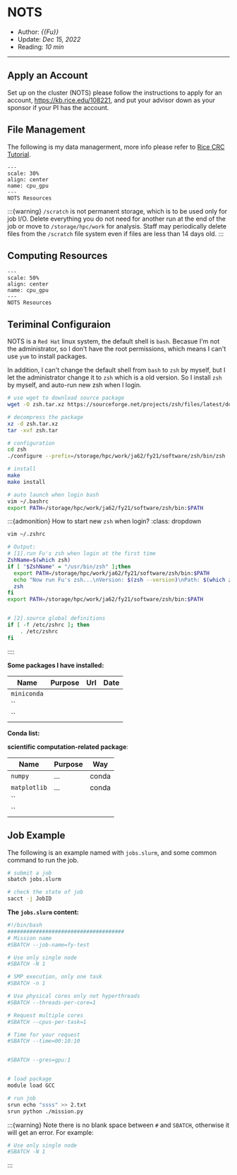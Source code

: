 # NOTS

- Author: *{{Fu}}*
- Update: *Dec 15, 2022*
- Reading: *10 min*

---


## Apply an Account

Set up on the cluster (NOTS) please follow the instructions to apply for an account, https://kb.rice.edu/108221, and put your advisor down as
your sponsor if your PI has the account.




## File Management

The following is my data managerment, more info please refer to [Rice CRC Tutorial](https://kb.rice.edu/108237).


<!-- | **Filesystem**   | **Use** | **Physical Path** | **Size** | **Quota** | **Type** | **Purge Policy** | 
| :-----| :---- | :---- | :----: | :----: |:----: |:----: | 
| Home directories | <font color=red>Only configuration file (eg. `.zshrc` `.vscode-server`)</font> |/home | 5 TB | 10 GB | NFS |none | 
|Group Project directories| <font color=red>Not use now</font> |/projects |20 TB |100 GB per group |NFS| none |  
|Work storage space |	<font color=red> Install software and store small data </font>|	/storage/hpc/work|	456 TB|	2 TB per group|	NFS	|none | 
|Shared Scratch high performance I/O | <font color=red> Workspace </font>|/scratch |157 TB |None|Lustre|14 days| 
|Local Scratch on each node| <font color=red> Not use now </font>|/tmp|4 TB|None|Local|at the end of each job |  -->

```{figure} ./files/nots-storage.jpg
---
scale: 30%
align: center
name: cpu_gpu
---
NOTS Resources 
```


:::{warning}
`/scratch` is not permanent storage, which is to be used only for job I/O.  Delete everything you do not need for another run at the end of the job or move to `/storage/hpc/work` for analysis. Staff may periodically delete files from the `/scratch` file system even if files are less than 14 days old.
:::


## Computing Resources

```{figure} ./files/cpu_gpu.jpg
---
scale: 50%
align: center
name: cpu_gpu
---
NOTS Resources 
```

## Teriminal Configuraion

NOTS is a `Red Hat` linux system, the default shell is `bash`.
Becasue I'm not the administrator, so I don't have the root permissions,
which means I can't use `yum` to install packages. 


In addition, I can't change the default shell from `bash` to `zsh` by myself, 
but I let the administrator change it to `zsh` which is a old version.
So I install `zsh` by myself, and auto-run new zsh when I login.


```bash
# use wget to download source package 
wget -O zsh.tar.xz https://sourceforge.net/projects/zsh/files/latest/download

# decompress the package
xz -d zsh.tar.xz
tar -xvf zsh.tar

# configuration
cd zsh
./configure --prefix=/storage/hpc/work/ja62/fy21/software/zsh/bin/zsh

# install
make 
make install

# auto launch when login bash
vim ~/.bashrc
export PATH=/storage/hpc/work/ja62/fy21/software/zsh/bin:$PATH
```


:::{admonition} How to start new `zsh` when login?
:class:  dropdown
```bash
vim ~/.zshrc

# Output:
# [1].run Fu's zsh when login at the first time
ZshName=$(which zsh)
if [ "$ZshName" = "/usr/bin/zsh" ];then
  export PATH=/storage/hpc/work/ja62/fy21/software/zsh/bin:$PATH
  echo "Now run Fu's zsh...\nVersion: $(zsh --version)\nPath: $(which zsh)\n"
  zsh
fi
export PATH=/storage/hpc/work/ja62/fy21/software/zsh/bin:$PATH


# [2].source global definitions
if [ -f /etc/zshrc ]; then
	. /etc/zshrc
fi
```
::::


**Some packages I have installed:**

|        Name       |       Purpose       |        Url        |         Date        |
|    ------------   |    -------------    |  :-------------:  |   :-------------:   |
|     `miniconda`   |                     |                   |                     |
|     ``            |                     |                   |                     |
|     ``            |                     |                   |                     |




**Conda list:**

**scientific computation-related package**:

|    Name       |    Purpose    |    Way       |     
| ------------  | ------------- | :----------: |
| `numpy`       | ...           | conda  |
| `matplotlib`  | ...           | conda  |
|  ``   |   |
|  ``   |   |



## Job Example

The following is an example named with `jobs.slurm`,
and some common command to run the job.


```bash
# submit a job
sbatch jobs.slurm

# check the state of job
sacct -j JobID
```

**The `jobs.slurm` content:**

```bash
#!/bin/bash 
##################################### 
# Mission name
#SBATCH --job-name=fy-test

# Use only single node 
#SBATCH -N 1 

# SMP execution, only one task 
#SBATCH -n 1 

# Use physical cores only not hyperthreads 
#SBATCH --threads-per-core=1 

# Request multiple cores 
#SBATCH --cpus-per-task=1 

# Time for your request 
#SBATCH --time=00:10:10


#SBATCH --gres=gpu:1 


# load package
module load GCC

# run job
srun echo "ssss" >> 2.txt
srun python ./mission.py

```

:::{warning}
Note there is no blank space between `#` and `SBATCH`, otherwise it will get an error.
For example:

```bash
# Use only single node 
#SBATCH -N 1 
```
:::


